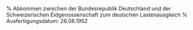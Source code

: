 % Abkommen zwischen der Bundesrepublik Deutschland und der Schweizerischen Eidgenossenschaft zum deutschen Lastenausgleich
% Ausfertigungsdatum: 26.08.1952
 